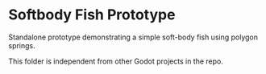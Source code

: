 # Softbody Fish Prototype

Standalone prototype demonstrating a simple soft-body fish using polygon springs.

This folder is independent from other Godot projects in the repo.

